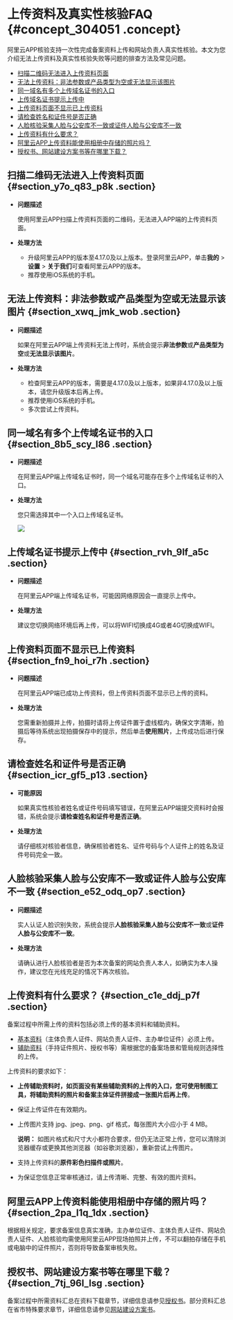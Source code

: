# 上传资料及真实性核验FAQ {#concept_304051 .concept}

阿里云APP核验支持一次性完成备案资料上传和网站负责人真实性核验。本文为您介绍无法上传资料及真实性核验失败等问题的排查方法及常见问题。

-   [扫描二维码无法进入上传资料页面](#section_y7o_q83_p8k)
-   [无法上传资料：非法参数或产品类型为空或无法显示该图片](#section_xwq_jmk_wob)
-   [同一域名有多个上传域名证书的入口](#section_8b5_scy_l86)
-   [上传域名证书提示上传中](#section_rvh_9lf_a5c)
-   [上传资料页面不显示已上传资料](#section_fn9_hoi_r7h)
-   [请检查姓名和证件号是否正确](#section_icr_gf5_p13)
-   [人脸核验采集人脸与公安库不一致或证件人脸与公安库不一致](#section_e52_odq_op7)
-   [上传资料有什么要求？](#section_c1e_ddj_p7f)
-   [阿里云APP上传资料能使用相册中存储的照片吗？](#section_2pa_l1q_1dx)
-   [授权书、网站建设方案书等在哪里下载？](#section_7tj_96l_lsg)

## 扫描二维码无法进入上传资料页面 {#section_y7o_q83_p8k .section}

-   **问题描述** 

    使用阿里云APP扫描上传资料页面的二维码，无法进入APP端的上传资料页面。

-   **处理方法** 
    -   升级阿里云APP的版本至4.17.0及以上版本。登录阿里云APP，单击**我的** \> **设置** \> **关于我们**可查看阿里云APP的版本。
    -   推荐使用iOS系统的手机。

## 无法上传资料：非法参数或产品类型为空或无法显示该图片 {#section_xwq_jmk_wob .section}

-   **问题描述** 

    如果在阿里云APP端上传资料无法上传时，系统会提示**非法参数**或**产品类型为空**或**无法显示该图片**。

-   **处理方法** 
    -   检查阿里云APP的版本，需要是4.17.0及以上版本，如果非4.17.0及以上版本，请您升级版本后再上传。
    -   推荐使用iOS系统的手机。
    -   多次尝试上传资料。

## 同一域名有多个上传域名证书的入口 {#section_8b5_scy_l86 .section}

-   **问题描述** 

    在阿里云APP端上传域名证书时，同一个域名可能存在多个上传域名证书的入口。

-   **处理方法** 

    您只需选择其中一个入口上传域名证书。

    ![](http://static-aliyun-doc.oss-cn-hangzhou.aliyuncs.com/assets/img/249413/156557532654619_zh-CN.png)


## 上传域名证书提示上传中 {#section_rvh_9lf_a5c .section}

-   **问题描述** 

    在阿里云APP端上传域名证书，可能因网络原因会一直提示上传中。

-   **处理方法** 

    建议您切换网络环境后再上传，可以将WIFI切换成4G或者4G切换成WIFI。


## 上传资料页面不显示已上传资料 {#section_fn9_hoi_r7h .section}

-   **问题描述** 

    在阿里云APP端已成功上传资料，但上传资料页面不显示已上传的资料。

-   **处理方法** 

    您需重新拍摄并上传，拍摄时请将上传证件置于虚线框内，确保文字清晰，拍摄后等待系统出现拍摄保存中的提示，然后单击**使用照片**，上传成功后进行保存。


## 请检查姓名和证件号是否正确 {#section_icr_gf5_p13 .section}

-   **可能原因** 

    如果真实性核验者姓名或证件号码填写错误，在阿里云APP端提交资料时会报错，系统会提示**请检查姓名和证件号是否正确**。

-   **处理方法** 

    请仔细核对核验者信息，确保核验者姓名、证件号码与个人证件上的姓名及证件号码完全一致。


## 人脸核验采集人脸与公安库不一致或证件人脸与公安库不一致 {#section_e52_odq_op7 .section}

-   **问题描述** 

    实人认证人脸识别失败，系统会提示**人脸核验采集人脸与公安库不一致**或**证件人脸与公安库不一致**。

-   **处理方法** 

    请确认进行人脸核验者是否为本次备案的网站负责人本人，如确实为本人操作，建议您在光线充足的情况下再次核验。


## 上传资料有什么要求？ {#section_c1e_ddj_p7f .section}

备案过程中所需上传的资料包括必须上传的基本资料和辅助资料。

-   [基本资料](../cn.zh-CN/ICP备案前准备/备案所需资料.md#section_kmy_vy3_fmq)（主体负责人证件、网站负责人证件、主办单位证件）必须上传。
-   [辅助资料](../cn.zh-CN/ICP备案前准备/备案所需资料.md#section_kmy_vy3_fmq)（手持证件照片、授权书等）需根据您的备案场景和管局规则选择性的上传。

上传资料的要求如下：

-   **上传辅助资料时，如页面没有某些辅助资料的上传的入口，您可使用制图工具，将辅助资料的照片和备案主体证件拼接成一张图片后再上传**。

-   保证上传证件在有效期内。
-   上传图片支持 jpg、jpeg、png、gif 格式，每张图片大小应小于 4 MB。

    **说明：** 如图片格式和尺寸大小都符合要求，但仍无法正常上传，您可以清除浏览器缓存或更换其他浏览器（如谷歌浏览器），重新尝试上传图片。

-   支持上传资料的**原件彩色扫描件或照片**。
-   为保证您信息正常审核通过，请上传清晰、完整、有效的图片资料。

## 阿里云APP上传资料能使用相册中存储的照片吗？ {#section_2pa_l1q_1dx .section}

根据相关规定，要求备案信息真实准确，主办单位证件、主体负责人证件、网站负责人证件、人脸核验均需使用阿里云APP现场拍照并上传，不可以翻拍存储在手机或电脑中的证件照片，否则将导致备案审核失败。

## 授权书、网站建设方案书等在哪里下载？ {#section_7tj_96l_lsg .section}

备案过程中所需资料汇总在资料下载章节，详细信息请参见[授权书](../cn.zh-CN/资料下载/授权书.md#)。部分资料汇总在省市特殊要求章节，详细信息请参见[网站建设方案书](../cn.zh-CN/ICP备案前准备/学习管局规则/省市特殊要求/网站建设方案书.md#)。

